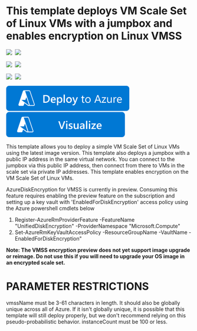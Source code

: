 # This template deploys VM Scale Set of Linux VMs with a jumpbox and enables encryption on Linux VMSS

<IMG SRC="https://azurequickstartsservice.blob.core.windows.net/badges/201-encrypt-vmss-linux-jumpbox/PublicLastTestDate.svg" />&nbsp;
<IMG SRC="https://azurequickstartsservice.blob.core.windows.net/badges/201-encrypt-vmss-linux-jumpbox/PublicDeployment.svg" />&nbsp;

<IMG SRC="https://azurequickstartsservice.blob.core.windows.net/badges/201-encrypt-vmss-linux-jumpbox/FairfaxLastTestDate.svg" />&nbsp;
<IMG SRC="https://azurequickstartsservice.blob.core.windows.net/badges/201-encrypt-vmss-linux-jumpbox/FairfaxDeployment.svg" />&nbsp;

<IMG SRC="https://azurequickstartsservice.blob.core.windows.net/badges/201-encrypt-vmss-linux-jumpbox/BestPracticeResult.svg" />&nbsp;
<IMG SRC="https://azurequickstartsservice.blob.core.windows.net/badges/201-encrypt-vmss-linux-jumpbox/CredScanResult.svg" />&nbsp;

<a href="https://portal.azure.com/#create/Microsoft.Template/uri/https%3A%2F%2Fraw.githubusercontent.com%2Fazure%2Fazure-quickstart-templates%2Fmaster%2F201-encrypt-vmss-linux-jumpbox%2Fazuredeploy.json" target="_blank">
    <img src="https://raw.githubusercontent.com/Azure/azure-quickstart-templates/master/1-CONTRIBUTION-GUIDE/images/deploytoazure.svg"/>
</a>
<a href="http://armviz.io/#/?load=https%3A%2F%2Fraw.githubusercontent.com%2Fazure%2Fazure-quickstart-templates%2Fmaster%2F201-encrypt-vmss-linux-jumpbox%2Fazuredeploy.json" target="_blank">
    <img src="https://raw.githubusercontent.com/Azure/azure-quickstart-templates/master/1-CONTRIBUTION-GUIDE/images/visualizebutton.svg"/>
</a>

This template allows you to deploy a simple VM Scale Set of Linux VMs using the latest image version.  This template also deploys a jumpbox with a public IP address in the same virtual network. You can connect to the jumpbox via this public IP address, then connect from there to VMs in the scale set via private IP addresses. This template enables encryption on the VM Scale Set of Linux VMs.

AzureDiskEncryption for VMSS is currently in preview. Consuming this feature requires enabling the preview feature on the subscription and setting up a key vault with 'EnabledForDiskEncryption' access policy using the Azure powershell cmdlets below 
1. Register-AzureRmProviderFeature -FeatureName "UnifiedDiskEncryption" -ProviderNamespace "Microsoft.Compute"
2. Set-AzureRmKeyVaultAccessPolicy -ResourceGroupName <rgName> -VaultName <vaultName> -EnabledForDiskEncryption"

__Note: The VMSS encryption preview does not yet support image upgrade or reimage. Do not use this if you will need to upgrade your OS image in an encrypted scale set.__

PARAMETER RESTRICTIONS
======================

vmssName must be 3-61 characters in length. It should also be globally unique across all of Azure. If it isn't globally unique, it is possible that this template will still deploy properly, but we don't recommend relying on this pseudo-probabilistic behavior.
instanceCount must be 100 or less.

